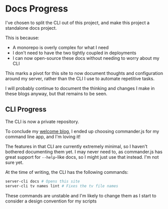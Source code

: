 # Docs Progress

I've chosen to split the CLI out of this project, and make this project a standalone docs project.

This is because:

- A monorepo is overly complex for what I need
- I don't need to have the two tightly coupled in deployments
- I can now open-source these docs without needing to worry about my CLI

This marks a pivot for this site to now document thoughts and configuration around my server, rather than the CLI I use to automate repetitive tasks.

I will probably continue to document the thinking and changes I make in these blogs anyway, but that remains to be seen.

## CLI Progress

The CLI is now a private repository.

To conclude my [welcome blog](./2022-09-29-welcome/index.md), I ended up choosing commander.js for my command line app, and I'm loving it!

The features in that CLI are currently extremely minimal, so I haven't bothered documenting them yet. I may never need to, as commander.js has great support for `--help`-like docs, so I might just use that instead. I'm not sure yet.

At the time of writing, the CLI has the following commands:

```sh
server-cli docs # Opens this site
server-cli tv names lint # Fixes the tv file names
```

These commands are unstable and I'm likely to change them as I start to consider a design convention for my scripts
